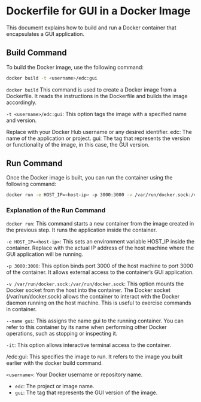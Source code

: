 # Dockerfile for GUI in a Docker Image

This document explains how to build and run a Docker container that encapsulates a GUI application.

## Build Command

To build the Docker image, use the following command:

```bash
docker build -t <username>/edc:gui
```
`docker build`
This command is used to create a Docker image from a Dockerfile. It reads the instructions in the Dockerfile and builds the image accordingly.

`-t <username>/edc:gui`:
This option tags the image with a specified name and version.

Replace <username> with your Docker Hub username or any desired identifier.
edc: The name of the application or project.
gui: The tag that represents the version or functionality of the image, in this case, the GUI version.

## Run Command

Once the Docker image is built, you can run the container using the following command:

```bash
docker run -e HOST_IP=<host-ip> -p 3000:3000 -v /var/run/docker.sock:/var/run/docker.sock --name gui -it <username>/edc:gui
```
### Explanation of the Run Command

`docker run`:
This command starts a new container from the image created in the previous step. It runs the application inside the container.

`-e HOST_IP=<host-ip>`:
This sets an environment variable HOST_IP inside the container.
Replace <host-ip> with the actual IP address of the host machine where the GUI application will be running.

`-p 3000:3000`:
This option binds port 3000 of the host machine to port 3000 of the container.
It allows external access to the container’s GUI application.

`-v /var/run/docker.sock:/var/run/docker.sock`:
This option mounts the Docker socket from the host into the container.
The Docker socket (/var/run/docker.sock) allows the container to interact with the Docker daemon running on the host machine. This is useful to exercise commands in container.

`--name gui`:
This assigns the name gui to the running container. You can refer to this container by its name when performing other Docker operations, such as stopping or inspecting it.

`-it`:
This option allows interactive terminal access to the container.

<username>/edc:gui:
This specifies the image to run. It refers to the image you built earlier with the docker build command.

`<username>`:
Your Docker username or repository name.
  - `edc`: The project or image name.
  - `gui`: The tag that represents the GUI version of the image.
